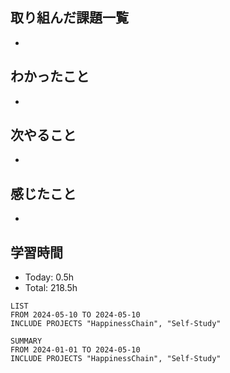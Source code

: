## 取り組んだ課題一覧
- 
## わかったこと
- 
## 次やること
- 
## 感じたこと
-   
## 学習時間
- Today: 0.5h
- Total: 218.5h
```toggl
LIST
FROM 2024-05-10 TO 2024-05-10
INCLUDE PROJECTS "HappinessChain", "Self-Study"
```
```toggl
SUMMARY
FROM 2024-01-01 TO 2024-05-10
INCLUDE PROJECTS "HappinessChain", "Self-Study"
```

